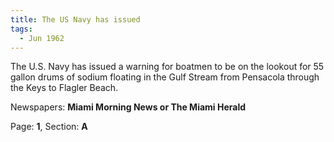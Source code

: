 ```yaml
---  
title: The US Navy has issued  
tags:  
  - Jun 1962  
---  
```

  
The U.S. Navy has issued a warning for boatmen to be on the lookout for 55 gallon drums of sodium floating in the Gulf Stream from Pensacola through the Keys to Flagler Beach.  
  
Newspapers: **Miami Morning News or The Miami Herald**  
  
Page: **1**, Section: **A** 
